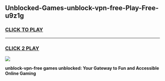 
## Unblocked-Games-unblock-vpn-free-Play-Free-u9z1g
<h3>
<a href="https://premium76.site?title=unblock-vpn-free&ref=20M">CLICK TO PLAY</a></h3>
<hr>

<h3>
<a href="https://premium76.site?title=unblock-vpn-free&ref=20M">CLICK 2 PLAY</a>
  
</h3>

<a href="https://premium76.site?title=unblock-vpn-free&ref=19M"><img src="https://clearcache.store/games.png"></a>


**unblock-vpn-free games unblocked: Your Gateway to Fun and Accessible Online Gaming**
